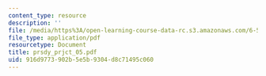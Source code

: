 ```yaml
---
content_type: resource
description: ''
file: /media/https%3A/open-learning-course-data-rc.s3.amazonaws.com/6-542j-laboratory-on-the-physiology-acoustics-and-perception-of-speech-fall-2005/916d9773902b5e5b9304d8c71495c060_prsdy_prjct_05.pdf
file_type: application/pdf
resourcetype: Document
title: prsdy_prjct_05.pdf
uid: 916d9773-902b-5e5b-9304-d8c71495c060
---
```

